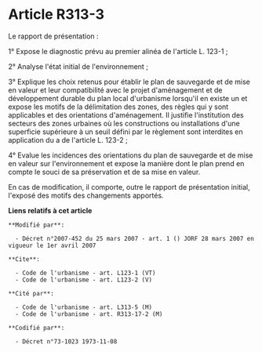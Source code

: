 # Article R313-3

Le rapport de présentation : 

1° Expose le diagnostic prévu au premier alinéa de l'article L. 123-1 ; 

2° Analyse l'état initial de l'environnement ; 

3° Explique les choix retenus pour établir le plan de sauvegarde et de mise en valeur et leur compatibilité avec le projet
d'aménagement et de développement durable du plan local d'urbanisme lorsqu'il en existe un et expose les motifs de la
délimitation des zones, des règles qui y sont applicables et des orientations d'aménagement. Il justifie l'institution des
secteurs des zones urbaines où les constructions ou installations d'une superficie supérieure à un seuil défini par le
règlement sont interdites en application du a de l'article L. 123-2 ; 

4° Evalue les incidences des orientations du plan de sauvegarde et de mise en valeur sur l'environnement et expose la manière
dont le plan prend en compte le souci de sa préservation et de sa mise en valeur. 

En cas de modification, il comporte, outre le rapport de présentation initial, l'exposé des motifs des changements apportés.

**Liens relatifs à cet article**

	**Modifié par**:

	  - Décret n°2007-452 du 25 mars 2007 - art. 1 () JORF 28 mars 2007 en vigueur le 1er avril 2007

	**Cite**:

	  - Code de l'urbanisme - art. L123-1 (VT)
	  - Code de l'urbanisme - art. L123-2 (V)

	**Cité par**:

	  - Code de l'urbanisme - art. L313-5 (M)
	  - Code de l'urbanisme - art. R313-17-2 (M)

	**Codifié par**:

	  - Décret n°73-1023 1973-11-08
